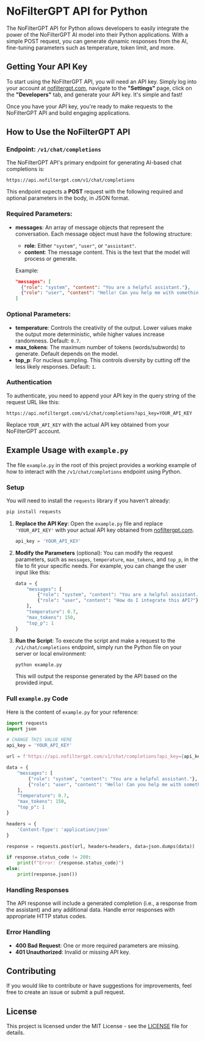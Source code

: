
# NoFilterGPT API for Python

The NoFilterGPT API for Python allows developers to easily integrate the power of the NoFilterGPT AI model into their Python applications. With a simple POST request, you can generate dynamic responses from the AI, fine-tuning parameters such as temperature, token limit, and more.

## Getting Your API Key

To start using the NoFilterGPT API, you will need an API key. Simply log into your account at [nofiltergpt.com](https://nofiltergpt.com), navigate to the **"Settings"** page, click on the **"Developers"** tab, and generate your API key. It's simple and fast!

Once you have your API key, you're ready to make requests to the NoFilterGPT API and build engaging applications.

## How to Use the NoFilterGPT API

### Endpoint: `/v1/chat/completions`

The NoFilterGPT API's primary endpoint for generating AI-based chat completions is:

```
https://api.nofiltergpt.com/v1/chat/completions
```

This endpoint expects a **POST** request with the following required and optional parameters in the body, in JSON format.

### Required Parameters:

- **messages**: An array of message objects that represent the conversation. Each message object must have the following structure:
  - **role**: Either `"system"`, `"user"`, or `"assistant"`.
  - **content**: The message content. This is the text that the model will process or generate.
  
  Example:

  ```json
  "messages": [
    {"role": "system", "content": "You are a helpful assistant."},
    {"role": "user", "content": "Hello! Can you help me with something?"}
  ]
  ```

### Optional Parameters:

- **temperature**: Controls the creativity of the output. Lower values make the output more deterministic, while higher values increase randomness. Default: `0.7`.
- **max_tokens**: The maximum number of tokens (words/subwords) to generate. Default depends on the model.
- **top_p**: For nucleus sampling. This controls diversity by cutting off the less likely responses. Default: `1`.

### Authentication

To authenticate, you need to append your API key in the query string of the request URL like this:

```
https://api.nofiltergpt.com/v1/chat/completions?api_key=YOUR_API_KEY
```

Replace `YOUR_API_KEY` with the actual API key obtained from your NoFilterGPT account.

## Example Usage with `example.py`

The file `example.py` in the root of this project provides a working example of how to interact with the `/v1/chat/completions` endpoint using Python.

### Setup

You will need to install the `requests` library if you haven't already:

```bash
pip install requests
```

1. **Replace the API Key**:
   Open the `example.py` file and replace `'YOUR_API_KEY'` with your actual API key obtained from [nofiltergpt.com](https://nofiltergpt.com).

   ```python
   api_key = 'YOUR_API_KEY'
   ```

2. **Modify the Parameters** (optional):
   You can modify the request parameters, such as `messages`, `temperature`, `max_tokens`, and `top_p`, in the file to fit your specific needs. For example, you can change the user input like this:

   ```python
   data = {
       "messages": [
           {"role": "system", "content": "You are a helpful assistant."},
           {"role": "user", "content": "How do I integrate this API?"}
       ],
       "temperature": 0.7,
       "max_tokens": 150,
       "top_p": 1
   }
   ```

3. **Run the Script**:
   To execute the script and make a request to the `/v1/chat/completions` endpoint, simply run the Python file on your server or local environment:

   ```bash
   python example.py
   ```

   This will output the response generated by the API based on the provided input.

### Full `example.py` Code

Here is the content of `example.py` for your reference:

```python
import requests
import json

# CHANGE THIS VALUE HERE
api_key = 'YOUR_API_KEY'

url = f'https://api.nofiltergpt.com/v1/chat/completions?api_key={api_key}'

data = {
    "messages": [
        {"role": "system", "content": "You are a helpful assistant."},
        {"role": "user", "content": "Hello! Can you help me with something?"}
    ],
    "temperature": 0.7,
    "max_tokens": 150,
    "top_p": 1
}

headers = {
    'Content-Type': 'application/json'
}

response = requests.post(url, headers=headers, data=json.dumps(data))

if response.status_code != 200:
    print(f"Error: {response.status_code}")
else:
    print(response.json())
```

### Handling Responses

The API response will include a generated completion (i.e., a response from the assistant) and any additional data. Handle error responses with appropriate HTTP status codes.

### Error Handling

- **400 Bad Request**: One or more required parameters are missing.
- **401 Unauthorized**: Invalid or missing API key.

## Contributing

If you would like to contribute or have suggestions for improvements, feel free to create an issue or submit a pull request.

## License

This project is licensed under the MIT License - see the [LICENSE](LICENSE) file for details.
